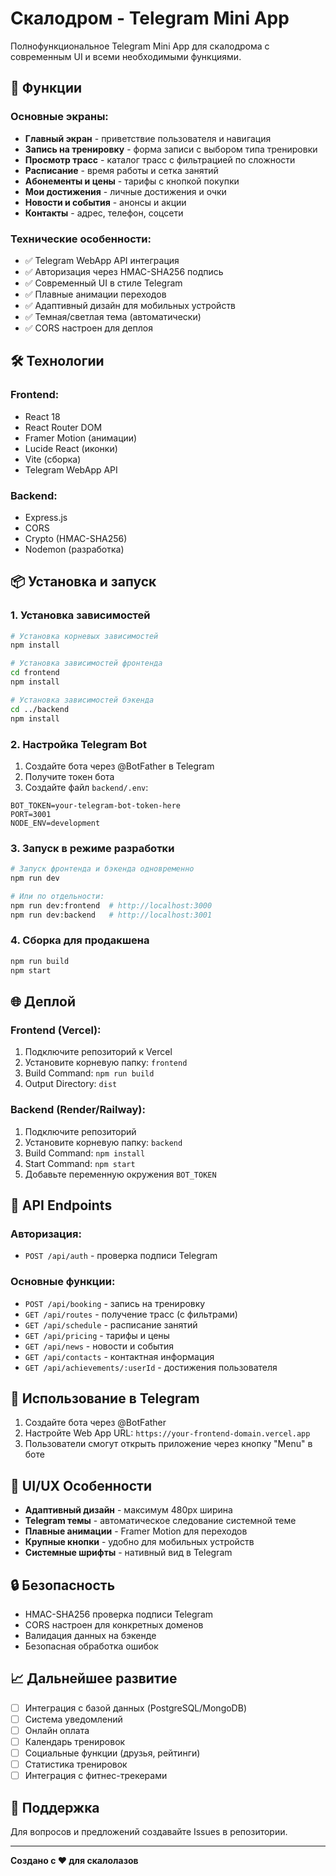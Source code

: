 # Скалодром - Telegram Mini App

Полнофункциональное Telegram Mini App для скалодрома с современным UI и всеми необходимыми функциями.

## 🚀 Функции

### Основные экраны:
- **Главный экран** - приветствие пользователя и навигация
- **Запись на тренировку** - форма записи с выбором типа тренировки
- **Просмотр трасс** - каталог трасс с фильтрацией по сложности
- **Расписание** - время работы и сетка занятий
- **Абонементы и цены** - тарифы с кнопкой покупки
- **Мои достижения** - личные достижения и очки
- **Новости и события** - анонсы и акции
- **Контакты** - адрес, телефон, соцсети

### Технические особенности:
- ✅ Telegram WebApp API интеграция
- ✅ Авторизация через HMAC-SHA256 подпись
- ✅ Современный UI в стиле Telegram
- ✅ Плавные анимации переходов
- ✅ Адаптивный дизайн для мобильных устройств
- ✅ Темная/светлая тема (автоматически)
- ✅ CORS настроен для деплоя

## 🛠 Технологии

### Frontend:
- React 18
- React Router DOM
- Framer Motion (анимации)
- Lucide React (иконки)
- Vite (сборка)
- Telegram WebApp API

### Backend:
- Express.js
- CORS
- Crypto (HMAC-SHA256)
- Nodemon (разработка)

## 📦 Установка и запуск

### 1. Установка зависимостей

```bash
# Установка корневых зависимостей
npm install

# Установка зависимостей фронтенда
cd frontend
npm install

# Установка зависимостей бэкенда
cd ../backend
npm install
```

### 2. Настройка Telegram Bot

1. Создайте бота через @BotFather в Telegram
2. Получите токен бота
3. Создайте файл `backend/.env`:
```env
BOT_TOKEN=your-telegram-bot-token-here
PORT=3001
NODE_ENV=development
```

### 3. Запуск в режиме разработки

```bash
# Запуск фронтенда и бэкенда одновременно
npm run dev

# Или по отдельности:
npm run dev:frontend  # http://localhost:3000
npm run dev:backend   # http://localhost:3001
```

### 4. Сборка для продакшена

```bash
npm run build
npm start
```

## 🌐 Деплой

### Frontend (Vercel):
1. Подключите репозиторий к Vercel
2. Установите корневую папку: `frontend`
3. Build Command: `npm run build`
4. Output Directory: `dist`

### Backend (Render/Railway):
1. Подключите репозиторий
2. Установите корневую папку: `backend`
3. Build Command: `npm install`
4. Start Command: `npm start`
5. Добавьте переменную окружения `BOT_TOKEN`

## 🔧 API Endpoints

### Авторизация:
- `POST /api/auth` - проверка подписи Telegram

### Основные функции:
- `POST /api/booking` - запись на тренировку
- `GET /api/routes` - получение трасс (с фильтрами)
- `GET /api/schedule` - расписание занятий
- `GET /api/pricing` - тарифы и цены
- `GET /api/news` - новости и события
- `GET /api/contacts` - контактная информация
- `GET /api/achievements/:userId` - достижения пользователя

## 📱 Использование в Telegram

1. Создайте бота через @BotFather
2. Настройте Web App URL: `https://your-frontend-domain.vercel.app`
3. Пользователи смогут открыть приложение через кнопку "Menu" в боте

## 🎨 UI/UX Особенности

- **Адаптивный дизайн** - максимум 480px ширина
- **Telegram темы** - автоматическое следование системной теме
- **Плавные анимации** - Framer Motion для переходов
- **Крупные кнопки** - удобно для мобильных устройств
- **Системные шрифты** - нативный вид в Telegram

## 🔒 Безопасность

- HMAC-SHA256 проверка подписи Telegram
- CORS настроен для конкретных доменов
- Валидация данных на бэкенде
- Безопасная обработка ошибок

## 📈 Дальнейшее развитие

- [ ] Интеграция с базой данных (PostgreSQL/MongoDB)
- [ ] Система уведомлений
- [ ] Онлайн оплата
- [ ] Календарь тренировок
- [ ] Социальные функции (друзья, рейтинги)
- [ ] Статистика тренировок
- [ ] Интеграция с фитнес-трекерами

## 🤝 Поддержка

Для вопросов и предложений создавайте Issues в репозитории.

---

**Создано с ❤️ для скалолазов**

